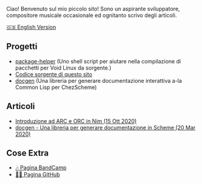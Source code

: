 Ciao! Benvenuto sul mio piccolo sito!
Sono un aspirante sviluppatore, compositore musicale occasionale ed ognitanto
scrivo degli articoli.

[🇬🇧 English Version](https://rc-05.github.io/index)

## Progetti

* [package-helper](https://github.com/rc-05/package-helper)
(Uno shell script per aiutare nella compilazione di pacchetti per Void Linux da sorgente.)
* [Codice sorgente di questo sito](https://github.com/rc-05/rc-05.github.io)
* [docgen](https://github.com/rc-05/docgen)
(Una libreria per generare documentazione interattiva a-la Common Lisp per ChezScheme)

## Articoli

* [Introduzione ad ARC e ORC in Nim (15 Ott 2020)](https://rc-05.github.io/articoli/arc-orc-nim)
* [docgen - Una libreria per generare documentazione in Scheme (20 Mar 2020)](https://rc-05.github.io/articoli/docgen)

## Cose Extra

* [🎶 Pagina BandCamp](https://rc-05.bandcamp.com)
* [👨‍💻 Pagina GitHub](https://github.com/rc-05)
